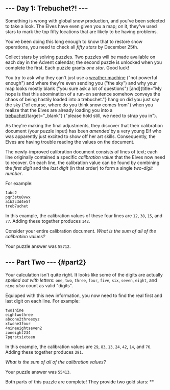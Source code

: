 ## \-\-- Day 1: Trebuchet?! \-\--

Something is wrong with global snow production, and you\'ve been
selected to take a look. The Elves have even given you a map; on it,
they\'ve used stars to mark the top fifty locations that are likely to
be having problems.

You\'ve been doing this long enough to know that to restore snow
operations, you need to check all *fifty stars* by December 25th.

Collect stars by solving puzzles. Two puzzles will be made available on
each day in the Advent calendar; the second puzzle is unlocked when you
complete the first. Each puzzle grants *one star*. Good luck!

You try to ask why they can\'t just use a [weather machine](/2015/day/1)
(\"not powerful enough\") and where they\'re even sending you (\"the
sky\") and why your map looks mostly blank (\"you sure ask a lot of
questions\")
[and]{title="My hope is that this abomination of a run-on sentence somehow conveys the chaos of being hastily loaded into a trebuchet."}
hang on did you just say the sky (\"of course, where do you think snow
comes from\") when you realize that the Elves are already loading you
into a
[trebuchet](https://en.wikipedia.org/wiki/Trebuchet){target="_blank"}
(\"please hold still, we need to strap you in\").

As they\'re making the final adjustments, they discover that their
calibration document (your puzzle input) has been *amended* by a very
young Elf who was apparently just excited to show off her art skills.
Consequently, the Elves are having trouble reading the values on the
document.

The newly-improved calibration document consists of lines of text; each
line originally contained a specific *calibration value* that the Elves
now need to recover. On each line, the calibration value can be found by
combining the *first digit* and the *last digit* (in that order) to form
a single *two-digit number*.

For example:

    1abc2
    pqr3stu8vwx
    a1b2c3d4e5f
    treb7uchet

In this example, the calibration values of these four lines are `12`,
`38`, `15`, and `77`. Adding these together produces `142`.

Consider your entire calibration document. *What is the sum of all of
the calibration values?*

Your puzzle answer was `55712`.

## \-\-- Part Two \-\-- {#part2}

Your calculation isn\'t quite right. It looks like some of the digits
are actually *spelled out with letters*: `one`, `two`, `three`, `four`,
`five`, `six`, `seven`, `eight`, and `nine` *also* count as valid
\"digits\".

Equipped with this new information, you now need to find the real first
and last digit on each line. For example:

    two1nine
    eightwothree
    abcone2threexyz
    xtwone3four
    4nineeightseven2
    zoneight234
    7pqrstsixteen

In this example, the calibration values are `29`, `83`, `13`, `24`,
`42`, `14`, and `76`. Adding these together produces `281`.

*What is the sum of all of the calibration values?*

Your puzzle answer was `55413`.

Both parts of this puzzle are complete! They provide two gold stars:
\*\*
